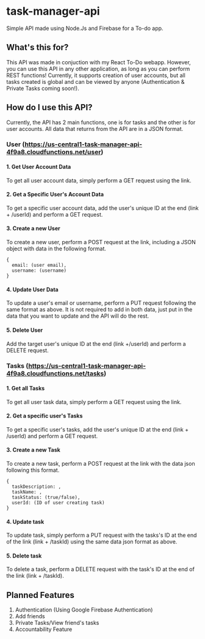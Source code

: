 # task-manager-api
 Simple API made using Node.Js and Firebase for a To-do app.
 
 ## What's this for?
 This API was made in conjuction with my React To-Do webapp. However, you can use this API in any other application, as long as you can perform REST functions! Currently, it supports creation of user accounts, but all tasks created is global and can be viewed by anyone (Authentication & Private Tasks coming soon!).
 
 ## How do I use this API?
 Currently, the API has 2 main functions, one is for tasks and the other is for user accounts. All data that returns from the API are in a JSON format.
 
 ### User (https://us-central1-task-manager-api-4f9a8.cloudfunctions.net/user)
 
 #### 1. Get User Account Data
 To get all user account data, simply perform a GET request using the link. 
 
 #### 2. Get a Specific User's Account Data
 To get a specific user account data, add the user's unique ID at the end (link + /userId) and perform a GET request.
 
 #### 3. Create a new User
 To create a new user, perform a POST request at the link, including a JSON object with data in the following format.
 ```
 {
   email: (user email),
   username: (username)
 }
 ```
 
 #### 4. Update User Data
 To update a user's email or username, perform a PUT request following the same format as above. It is not required to add in both data, just put in the data that you want to update and the API will do the rest.
 
 #### 5. Delete User
 Add the target user's unique ID at the end (link +/userId) and perform a DELETE request.
 
 ### Tasks (https://us-central1-task-manager-api-4f9a8.cloudfunctions.net/tasks)
 
 #### 1. Get all Tasks
 To get all user task data, simply perform a GET request using the link. 
 
 #### 2. Get a specific user's Tasks
 To get a specific user's tasks, add the user's unique ID at the end (link + /userId) and perform a GET request.
 
 #### 3. Create a new Task
 To create a new task, perform a POST request at the link with the data json following this format.
 ```
 {
   taskDescription: ,
   taskName: ,
   taskStatus: (true/false),
   userId: (ID of user creating task)
 }
 ```
 
 #### 4. Update task
 To update task, simply perform a PUT request with the tasks's ID at the end of the link (link + /taskId) using the same data json format as above.
 
 #### 5. Delete task
 To delete a task, perform a DELETE request with the task's ID at the end of the link (link + /taskId).

## Planned Features
1. Authentication (Using Google Firebase Authentication)
2. Add friends
3. Private Tasks/View friend's tasks
4. Accountability Feature
